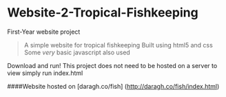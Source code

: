 # Website-2-Tropical-Fishkeeping
First-Year website project
> A simple website for tropical fishkeeping
> Built using html5 and css
> Some *very* basic javascript also used

Download and run!
This project does not need to be hosted on a server
to view simply run index.html

####Website hosted on [daragh.co/fish] (http://daragh.co/fish/index.html)

